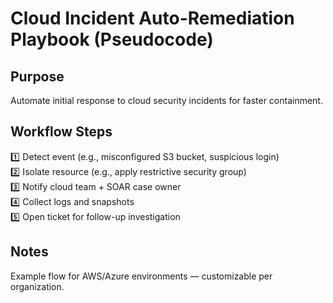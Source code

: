 # Cloud Incident Auto-Remediation Playbook (Pseudocode)

## Purpose
Automate initial response to cloud security incidents for faster containment.

## Workflow Steps
1️⃣ Detect event (e.g., misconfigured S3 bucket, suspicious login)  
2️⃣ Isolate resource (e.g., apply restrictive security group)  
3️⃣ Notify cloud team + SOAR case owner  
4️⃣ Collect logs and snapshots  
5️⃣ Open ticket for follow-up investigation  

## Notes
Example flow for AWS/Azure environments — customizable per organization.
